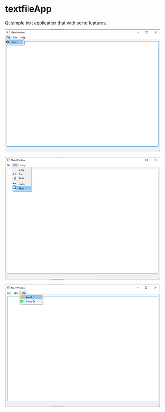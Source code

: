 # textfileApp

Qt simple text application that with some features.

![Screenshot](1.png)

![Screenshot](2.png)

![Screenshot](3.png)
